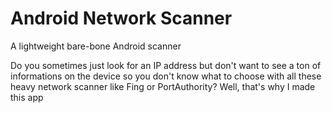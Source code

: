 # Android Network Scanner
A lightweight bare-bone Android scanner

Do you sometimes just look for an IP address but don't want to see a ton of informations on the device so you don't know what to choose with all these heavy network scanner like Fing or PortAuthority? Well, that's why I made this app
